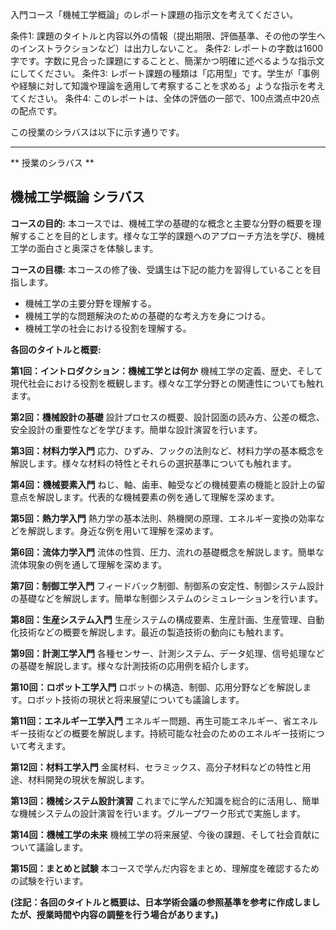 入門コース「機械工学概論」のレポート課題の指示文を考えてください。

条件1: 課題のタイトルと内容以外の情報（提出期限、評価基準、その他の学生へのインストラクションなど）は出力しないこと。
条件2: レポートの字数は1600字です。字数に見合った課題にすることと、簡潔かつ明確に述べるような指示文にしてください。
条件3: レポート課題の種類は「応用型」です。学生が「事例や経験に対して知識や理論を適用して考察することを求める」ような指示を考えてください。
条件4: このレポートは、全体の評価の一部で、100点満点中20点の配点です。

この授業のシラバスは以下に示す通りです。

---------------------------------------
** 授業のシラバス **
## 機械工学概論 シラバス

**コースの目的:** 本コースでは、機械工学の基礎的な概念と主要な分野の概要を理解することを目的とします。様々な工学的課題へのアプローチ方法を学び、機械工学の面白さと奥深さを体験します。

**コースの目標:**  本コースの修了後、受講生は下記の能力を習得していることを目指します。
* 機械工学の主要分野を理解する。
* 機械工学的な問題解決のための基礎的な考え方を身につける。
* 機械工学の社会における役割を理解する。


**各回のタイトルと概要:**

**第1回：イントロダクション：機械工学とは何か**
機械工学の定義、歴史、そして現代社会における役割を概観します。様々な工学分野との関連性についても触れます。

**第2回：機械設計の基礎**
設計プロセスの概要、設計図面の読み方、公差の概念、安全設計の重要性などを学びます。簡単な設計演習を行います。

**第3回：材料力学入門**
応力、ひずみ、フックの法則など、材料力学の基本概念を解説します。様々な材料の特性とそれらの選択基準についても触れます。

**第4回：機械要素入門**
ねじ、軸、歯車、軸受などの機械要素の機能と設計上の留意点を解説します。代表的な機械要素の例を通して理解を深めます。

**第5回：熱力学入門**
熱力学の基本法則、熱機関の原理、エネルギー変換の効率などを解説します。身近な例を用いて理解を深めます。

**第6回：流体力学入門**
流体の性質、圧力、流れの基礎概念を解説します。簡単な流体現象の例を通して理解を深めます。

**第7回：制御工学入門**
フィードバック制御、制御系の安定性、制御システム設計の基礎などを解説します。簡単な制御システムのシミュレーションを行います。

**第8回：生産システム入門**
生産システムの構成要素、生産計画、生産管理、自動化技術などの概要を解説します。最近の製造技術の動向にも触れます。

**第9回：計測工学入門**
各種センサー、計測システム、データ処理、信号処理などの基礎を解説します。様々な計測技術の応用例を紹介します。

**第10回：ロボット工学入門**
ロボットの構造、制御、応用分野などを解説します。ロボット技術の現状と将来展望についても議論します。

**第11回：エネルギー工学入門**
エネルギー問題、再生可能エネルギー、省エネルギー技術などの概要を解説します。持続可能な社会のためのエネルギー技術について考えます。

**第12回：材料工学入門**
金属材料、セラミックス、高分子材料などの特性と用途、材料開発の現状を解説します。

**第13回：機械システム設計演習**
これまでに学んだ知識を総合的に活用し、簡単な機械システムの設計演習を行います。グループワーク形式で実施します。

**第14回：機械工学の未来**
機械工学の将来展望、今後の課題、そして社会貢献について議論します。

**第15回：まとめと試験**
本コースで学んだ内容をまとめ、理解度を確認するための試験を行います。


**(注記：各回のタイトルと概要は、日本学術会議の参照基準を参考に作成しましたが、授業時間や内容の調整を行う場合があります。)**
